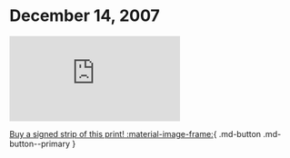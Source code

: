 # December 14, 2007

![](https://www.achewood.com/comic.php?date=12142007)

[Buy a signed strip of this print! :material-image-frame:](https://achewood-holiday-pop-up.myshopify.com/products/strip#12142007){ .md-button .md-button--primary }
